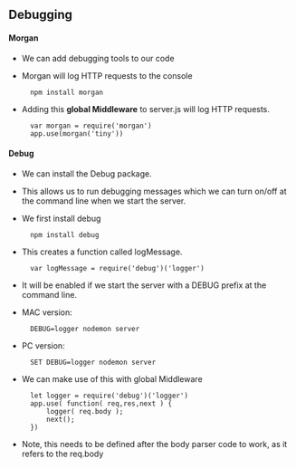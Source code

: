 		
## Debugging

#### Morgan

- We can add debugging tools to our code
- Morgan will log HTTP requests to the console

		npm install morgan
		
- Adding this **global Middleware** to server.js will log HTTP requests.

		var morgan = require('morgan')
		app.use(morgan('tiny'))

#### Debug

- We can install the Debug package. 
- This allows us to run debugging messages which we can turn on/off at the command line when we start the server.
- We first install debug

		npm install debug
		
- This creates a function called logMessage.

		var logMessage = require('debug')('logger')
		
- It will be enabled if we start the server with a DEBUG prefix at the command line.
- MAC version:

		DEBUG=logger nodemon server
		
- PC version:

		SET DEBUG=logger nodemon server
		
- We can make use of this with global Middleware

		let logger = require('debug')('logger')
		app.use( function( req,res,next ) {
			logger( req.body );
			next();
		})
		
- Note, this needs to be defined after the body parser code to work, as it refers to the req.body
